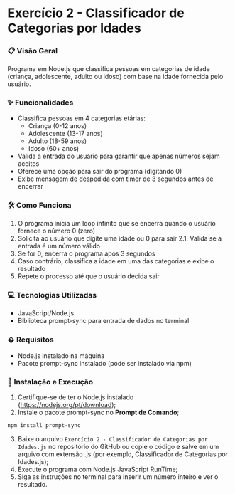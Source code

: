 # Exercício 2 - Classificador de Categorias por Idades

### 📋 Visão Geral
Programa em Node.js que classifica pessoas em categorias de idade (criança, adolescente, adulto ou idoso) com base na idade fornecida pelo usuário.

### ✨ Funcionalidades
- Classifica pessoas em 4 categorias etárias:
  - Criança (0-12 anos)
  - Adolescente (13-17 anos)
  - Adulto (18-59 anos)
  - Idoso (60+ anos)
- Valida a entrada do usuário para garantir que apenas números sejam aceitos
- Oferece uma opção para sair do programa (digitando 0)
- Exibe mensagem de despedida com timer de 3 segundos antes de encerrar

### 🛠️ Como Funciona
1. O programa inicia um loop infinito que se encerra quando o usuário fornece o número 0 (zero)
2. Solicita ao usuário que digite uma idade ou 0 para sair
 2.1. Valida se a entrada é um número válido
3. Se for 0, encerra o programa após 3 segundos
4. Caso contrário, classifica a idade em uma das categorias e exibe o resultado
5. Repete o processo até que o usuário decida sair
### 💻 Tecnologias Utilizadas
- JavaScript/Node.js
- Biblioteca prompt-sync para entrada de dados no terminal
### � Requisitos
- Node.js instalado na máquina
- Pacote prompt-sync instalado (pode ser instalado via npm)
### 🚀 Instalação e Execução
1. Certifique-se de ter o Node.js instalado (https://nodejs.org/pt/download);
2. Instale o pacote prompt-sync no **Prompt de Comando**;
```bash
npm install prompt-sync
```
3. Baixe o arquivo `Exercício 2 - Classificador de Categorias por Idades.js` no repositório do GitHub ou copie o código e salve em um arquivo com extensão .js (por exemplo, Classificador de Categorias por Idades.js);
4. Execute o programa com Node.js JavaScript RunTime;
5. Siga as instruções no terminal para inserir um número inteiro e ver o resultado.
